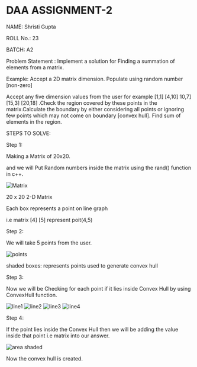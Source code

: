 # DAA ASSIGNMENT-2
NAME: Shristi Gupta

ROLL No.: 23

BATCH: A2

Problem Statement : Implement a solution for Finding a summation of elements from a matrix.

Example: Accept a 2D matrix dimension. Populate using random number [non-zero]

Accept any five dimension values from the user for example [1,1] [4,10] 10,7] [15,3] [20,18] .Check the region covered by these points in the matrix.Calculate the boundary by either considering all points or ignoring few points which may not come on boundary [convex hull]. Find sum of elements in the region.

STEPS TO SOLVE:

Step 1:

Making a Matrix of 20x20. 

and we will Put Random numbers inside the matrix using the rand() function in c++.

![Matrix](https://user-images.githubusercontent.com/91418248/193193645-22757650-3d38-45d0-a489-b174f9f5e9b9.jpg)

20 x 20 2-D Matrix 

Each box represents a point on line graph

i.e matrix [4] [5] represent poit(4,5)

Step 2: 

We will take 5 points from the user.

![points](https://user-images.githubusercontent.com/91418248/193193994-15c95d4d-a082-4f95-9f78-81b6bee1d946.jpg)

shaded boxes: represents points used to generate convex hull

Step 3: 

Now we will be Checking for each point if it lies inside Convex Hull by using ConvexHull function.

![line1](https://user-images.githubusercontent.com/91418248/193194276-b95c84be-05cc-4688-ad7d-5a7d8ad1f664.jpg)
![line2](https://user-images.githubusercontent.com/91418248/193194353-eff3524a-d1c5-4f21-9e92-d581e5c80dfc.jpg)
![line3](https://user-images.githubusercontent.com/91418248/193194366-83811d2e-b0ec-4eab-8513-d0427bfa3cd3.jpg)
![line4](https://user-images.githubusercontent.com/91418248/193194377-160ba697-f371-4ffe-bf2d-771ee63d0f6b.jpg)


Step 4: 

If the point lies inside the Convex Hull then we will be adding the value inside that point i.e matrix into our answer.

![area shaded](https://user-images.githubusercontent.com/91418248/193194416-35cc572d-f412-4e65-8d01-8fbce7ae81f1.jpg)

Now the convex hull is created.




